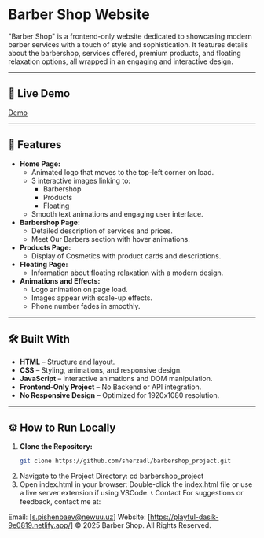 # Barber Shop Website

"Barber Shop" is a frontend-only website dedicated to showcasing modern barber services with a touch of style and sophistication. It features details about the barbershop, services offered, premium products, and floating relaxation options, all wrapped in an engaging and interactive design.

---

## 🚀 Live Demo
[Demo](https://playful-dasik-9e0819.netlify.app/)

---

## 🎨 Features
- **Home Page:**
  - Animated logo that moves to the top-left corner on load.
  - 3 interactive images linking to: 
    - Barbershop
    - Products
    - Floating
  - Smooth text animations and engaging user interface.
- **Barbershop Page:**
  - Detailed description of services and prices.
  - Meet Our Barbers section with hover animations.
- **Products Page:**
  - Display of Cosmetics with product cards and descriptions.
- **Floating Page:**
  - Information about floating relaxation with a modern design.
- **Animations and Effects:**
  - Logo animation on page load.
  - Images appear with scale-up effects.
  - Phone number fades in smoothly.

---

## 🛠️ Built With
- **HTML** – Structure and layout.
- **CSS** – Styling, animations, and responsive design.
- **JavaScript** – Interactive animations and DOM manipulation.
- **Frontend-Only Project** – No Backend or API integration.
- **No Responsive Design** – Optimized for 1920x1080 resolution.

---

## ⚙️ How to Run Locally
1. **Clone the Repository:**
   ```sh
   git clone https://github.com/sherzadl/barbershop_project.git
2. Navigate to the Project Directory:
  cd barbershop_project
3. Open index.html in your browser:
Double-click the index.html file or use a live server extension if using VSCode.
📞 Contact
For suggestions or feedback, contact me at:

Email: [s.pishenbaev@newuu.uz]
Website: [https://playful-dasik-9e0819.netlify.app/] 
© 2025 Barber Shop. All Rights Reserved.



